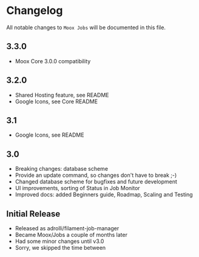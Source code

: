 # Changelog

All notable changes to `Moox Jobs` will be documented in this file.

## 3.3.0

-   Moox Core 3.0.0 compatibility

## 3.2.0

-   Shared Hosting feature, see README
-   Google Icons, see Core README

## 3.1

-   Google Icons, see README

## 3.0

-   Breaking changes: database scheme
-   Provide an update command, so changes don't have to break ;-)
-   Changed database scheme for bugfixes and future development
-   UI improvements, sorting of Status in Job Monitor
-   Improved docs: added Beginners guide, Roadmap, Scaling and Testing

## Initial Release

-   Released as adrolli/filament-job-manager
-   Became Moox/Jobs a couple of months later
-   Had some minor changes until v3.0
-   Sorry, we skipped the time between

